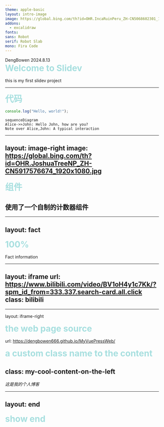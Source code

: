 ```yaml
---
theme: apple-basic
layout: intro-image
image: https://global.bing.com/th?id=OHR.IncaRuinPeru_ZH-CN5068602301_1920x1080.jpg
addons:
  - excalidraw
fonts:
sans: Robot
serif: Robot Slab
mono: Fira Code
---
```


<head>
  <link rel="stylesheet" href="https://cdnjs.cloudflare.com/ajax/libs/animate.css/4.1.1/animate.min.css" />
</head>

<div class="absolute top-10">
  <span class="font-400">
    DengBowen 2024.8.13
  </span>
</div>

<div class="absolute bottom-10">
  <h1>Welcome to Slidev</h1>
  <p>this is my first slidev project</p>
</div>

<style>
h1{
   display: inline-block;
  margin: 1 0rem;

  animation: fadeInRight; /* referring directly to the animation's @keyframe declaration */
  animation-duration: 1s; /* don't forget to set a duration! */
  color: rgb(167, 223, 223);
}
</style>

---


# 代码

```ts {monaco}
console.log("Hello, world!");

```

```mermaid
sequenceDiagram
Alice->>John: Hello John, how are you?
Note over Alice,John: A typical interaction
```

<style>

</style>

---
layout: image-right
image: https://global.bing.com/th?id=OHR.JoshuaTreeNP_ZH-CN5917576674_1920x1080.jpg
---

# 组件 

<br/>

## 使用了一个自制的计数器组件

<Counter :count="10" />
<!-- ./components/Counter.vue -->

---
layout: fact
---

# 100%
Fact information

---
layout: iframe
url: https://www.bilibili.com/video/BV1oH4y1c7Kk/?spm_id_from=333.337.search-card.all.click
class: bilibili
---



---
layout: iframe-right

# the web page source
url: https://dengbowen666.github.io/MyVuePressWeb/

# a custom class name to the content
class: my-cool-content-on-the-left
---

*这是我的个人博客*


---
layout: end
---
# show end